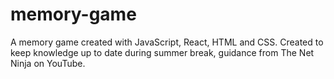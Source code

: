 # memory-game

A memory game created with JavaScript, React, HTML and CSS. Created to keep knowledge up to date during summer break, guidance from The Net Ninja on YouTube.
